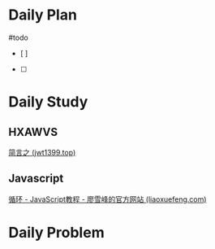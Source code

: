 # Daily Plan
#todo
- [ ] 
- [ ] 
# Daily Study

## HXAWVS
[简言之 (jwt1399.top)](https://jwt1399.top/#indexCard)
## Javascript
[循环 - JavaScript教程 - 廖雪峰的官方网站 (liaoxuefeng.com)](https://liaoxuefeng.com/books/javascript/quick-start/loop/index.html)
# Daily Problem